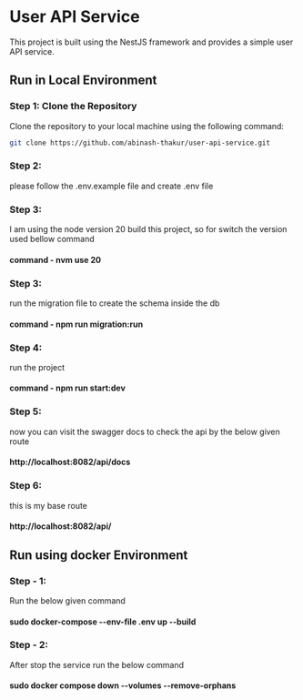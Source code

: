 # User API Service

This project is built using the NestJS framework and provides a simple user API service.

## Run in Local Environment

### Step 1: Clone the Repository
Clone the repository to your local machine using the following command:

```bash
git clone https://github.com/abinash-thakur/user-api-service.git
```

### Step 2: 
please follow the .env.example file and create .env file

### Step 3:
I am using the node version 20 build this project, so for switch the version used bellow command
#### command - nvm use 20

### Step 3:
run the migration file to create the schema inside the db
#### command - npm run migration:run

### Step 4:
run the project
#### command - npm run start:dev

### Step 5:
now you can visit the swagger docs to check the api by the below given route
#### http://localhost:8082/api/docs

### Step 6:
this is my base route
#### http://localhost:8082/api/



## Run using docker Environment
### Step - 1:
Run the below given command
#### sudo docker-compose --env-file .env up --build

### Step - 2:
After stop the service run the below command
#### sudo docker compose down --volumes --remove-orphans